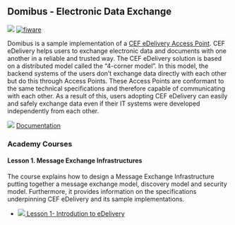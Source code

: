 <hr class="iotagents" style="display:none"/>
<h2>Domibus - Electronic Data Exchange</h2>

[![](https://nexus.lab.fiware.org/repository/raw/public/badges/chapters/third-party.svg)](https://github.com/FIWARE/catalogue/blob/master/third-party/README.md)
[![fiware](https://nexus.lab.fiware.org/repository/raw/public/badges/stackoverflow/fiware.svg)](http://stackoverflow.com/questions/tagged/fiware)

Domibus is a sample implementation of a
[CEF eDelivery Access Point](https://ec.europa.eu/cefdigital/wiki/display/CEFDIGITAL/Access+Point+software). CEF
eDelivery helps users to exchange electronic data and documents with one another in a reliable and trusted way. The CEF
eDelivery solution is based on a distributed model called the “4-corner model”. In this model, the backend systems of
the users don’t exchange data directly with each other but do this through Access Points. These Access Points are
conformant to the same technical specifications and therefore capable of communicating with each other. As a result of
this, users adopting CEF eDelivery can easily and safely exchange data even if their IT systems were developed
independently from each other.

![](https://fiware.github.io/academy/img/books.png)
[Documentation](https://ec.europa.eu/cefdigital/wiki/display/CEFDIGITAL/Domibus)

<h3>Academy Courses</h3>

<h4>Lesson 1. Message Exchange Infrastructures</h4>

The course explains how to design a Message Exchange Infrastructure putting together a message exchange model, discovery
model and security model. Furthermore, it provides information on the specifications underpinning CEF eDelivery and its
sample implementations.

-   <a href="https://fiware.github.io/academy/domibus/domibus1.pdf">![](https://fiware.github.io/academy/img/pdf.png)
    Lesson 1- Introdution to eDelivery</a>

